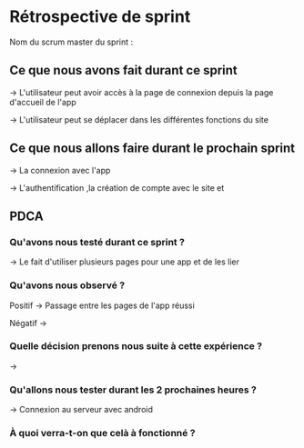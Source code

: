 # Rétrospective de sprint

Nom du scrum master du sprint : 

## Ce que nous avons fait durant ce sprint

-> L'utilisateur peut avoir accès à la page de connexion depuis la page d'accueil de l'app

-> L'utilisateur peut se déplacer dans les différentes fonctions du site


## Ce que nous allons faire durant le prochain sprint

-> La connexion avec l'app

-> L'authentification ,la création de compte avec le site et  

## PDCA 
### Qu'avons nous testé durant ce sprint ? 

-> Le fait d'utiliser plusieurs pages pour une app et de les lier

### Qu'avons nous observé ? 

Positif 
		-> Passage entre les pages de l'app réussi

Négatif 
		-> 

### Quelle décision prenons nous suite à cette expérience ? 

-> 

### Qu'allons nous tester durant les 2 prochaines heures ? 

-> Connexion au serveur avec android


### À quoi verra-t-on que celà à fonctionné ?


